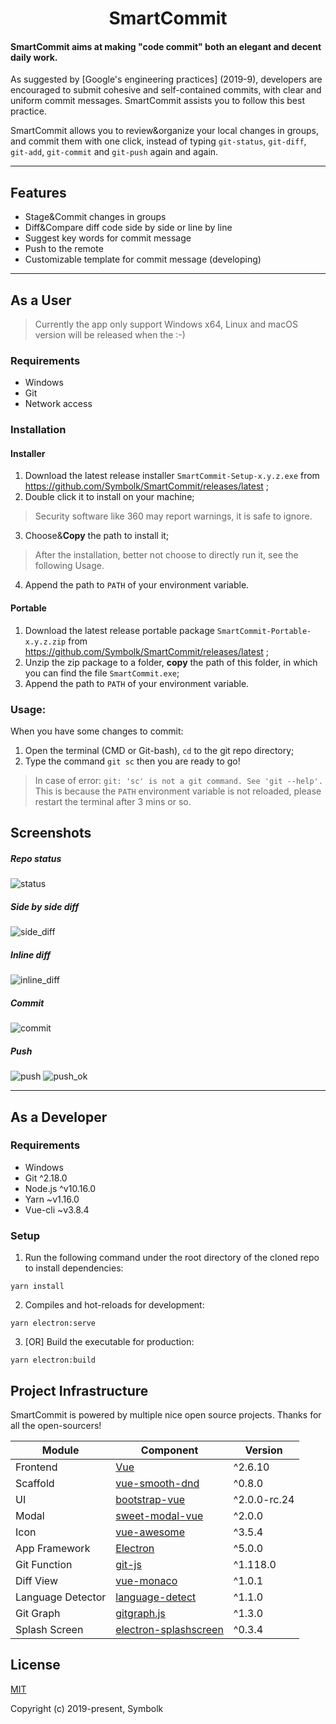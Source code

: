 # <center>SmartCommit</center>

#### SmartCommit aims at making "code commit" both an elegant and decent daily work.

As suggested by [Google's engineering practices] (2019-9), developers are encouraged to submit cohesive and self-contained commits, with clear and uniform commit messages. SmartCommit assists you to follow this best practice.

SmartCommit allows you to review&organize your local changes in groups, and commit them with one click, instead of typing `git-status`, `git-diff`, `git-add`, `git-commit` and `git-push` again and again.

[practices]: https://github.com/google/eng-practices/blob/master/review/developer/small-cls.md

---
## Features

- Stage&Commit changes in groups
- Diff&Compare diff code side by side or line by line
- Suggest key words for commit message
- Push to the remote
- Customizable template for commit message (developing)

---

## As a User

> Currently the app only support Windows x64, Linux and macOS version will be released when the :-)

### Requirements

- Windows
- Git
- Network access

### Installation

#### Installer
1. Download the latest release installer `SmartCommit-Setup-x.y.z.exe` from https://github.com/Symbolk/SmartCommit/releases/latest ;
2. Double click it to install on your machine;
> Security software like 360 may report warnings, it is safe to ignore.
3. Choose&**Copy** the path to install it;
> After the installation, better not choose to directly run it, see the following Usage.
4. Append the path to `PATH` of your environment variable.

#### Portable
1. Download the latest release portable package `SmartCommit-Portable-x.y.z.zip` from https://github.com/Symbolk/SmartCommit/releases/latest ;
2. Unzip the zip package to a folder, **copy** the path of this folder, in which you can find the file `SmartCommit.exe`;
3. Append the path to `PATH` of your environment variable.

### Usage:

When you have some changes to commit:

1. Open the terminal (CMD or Git-bash), `cd` to the git repo directory;
2. Type the command `git sc` then you are ready to go!
> In case of error: `git: 'sc' is not a git command. See 'git --help'.`
> This is because the `PATH` environment variable is not reloaded, please restart the terminal after 3 mins or so.

## Screenshots

##### Repo status
![status](/screenshots/status.png?raw=true "status")

##### Side by side diff
![side_diff](/screenshots/side_diff.png?raw=true "side_diff")

##### Inline diff
![inline_diff](/screenshots/inline_diff.png?raw=true "inline_diff")

##### Commit
![commit](/screenshots/commit.png?raw=true "commit")

##### Push
![push](/screenshots/push.png?raw=true "push")
![push_ok](/screenshots/push_ok.png?raw=true "push_ok")

---

## As a Developer

### Requirements

- Windows
- Git ^2.18.0
- Node.js ^v10.16.0
- Yarn ~v1.16.0
- Vue-cli ~v3.8.4

### Setup

1. Run the following command under the root directory of the cloned repo to install dependencies:

```
yarn install
```
2. Compiles and hot-reloads for development:

```
yarn electron:serve
```

3. [OR] Build the executable for production:

```
yarn electron:build
```

## Project Infrastructure

SmartCommit is powered by multiple nice open source projects. Thanks for all the open-sourcers!

| Module       | Component              | Version |
| ------------ | --------------------- | -------------------- |
| Frontend| [Vue] | ^2.6.10 |
| Scaffold| [vue-smooth-dnd] | ^0.8.0 |
| UI | [bootstrap-vue] | ^2.0.0-rc.24 |
| Modal | [sweet-modal-vue] | ^2.0.0 |
| Icon | [vue-awesome] | ^3.5.4 |
| App Framework| [Electron] | ^5.0.0 |
| Git Function | [git-js] | ^1.118.0 |
| Diff View | [vue-monaco] | ^1.0.1|
| Language Detector | [language-detect] | ^1.1.0 |
| Git Graph | [gitgraph.js] | ^1.3.0 |
| Splash Screen | [electron-splashscreen] | ^0.3.4 |

[Vue]: https://github.com/vuejs/vue
[bootstrap-vue]: https://github.com/bootstrap-vue/bootstrap-vue
[Electron]: https://github.com/electron/electron
[vue-monaco]: https://github.com/egoist/vue-monaco
[language-detect]: https://github.com/blakeembrey/node-language-detect
[sweet-modal-vue]: https://github.com/adeptoas/sweet-modal-vue
[vue-awesome]: https://github.com/Justineo/vue-awesome
[vue-smooth-dnd]: https://github.com/kutlugsahin/vue-smooth-dnd
[git-js]: https://github.com/steveukx/git-js
[gitgraph.js]: https://github.com/nicoespeon/gitgraph.js
[electron-splashscreen]: https://github.com/trodi/electron-splashscreen


## License

[MIT](http://opensource.org/licenses/MIT)

Copyright (c) 2019-present, Symbolk
